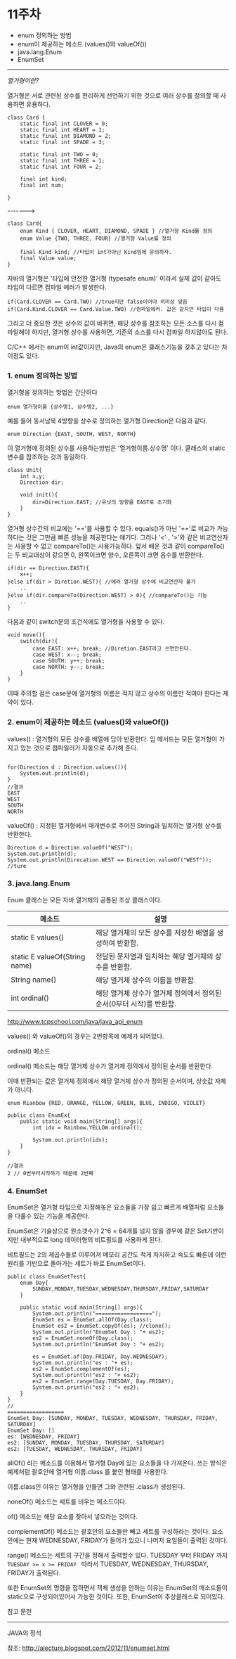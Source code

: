 # 11주차

- enum 정의하는 방법
- enum이 제공하는 메소드 (values()와 valueOf())
- java.lang.Enum
- EnumSet

-------------------------------------------------------------------------



*열거형이란?*

열거형은 서로 관련된 상수를 편리하게 선언하기 위한 것으로 여러 상수를 정의할 때 사용하면 유용하다.

```
class Card {
	static final int CLOVER = 0;
	static final int HEART = 1;
	static final int DIAMOND = 2;
	static final int SPADE = 3;
	
	static final int TWO = 0;
	static final int THREE = 1;
	static final int FOUR = 2;
	
	final int kind;
	final int num;
	
}

```

------->

```
class Card{
	enum Kind { CLOVER, HEART, DIAMOND, SPADE } //열거형 Kind를 정의
	enum Value {TWO, THREE, FOUR} //열거형 Value를 정의
	
	final Kind kind; //타입이 int가아닌 Kind임에 유의하자.
	final Value value;
}
```





자바의 열거형은 '타입에 안전한 열거형 (typesafe enum)' 이라서 실제 값이 같아도 타입이 다르면 컴파일 에러가 발생한다.



```
if(Card.CLOVER == Card.TWO) //true지만 false이어야 의미상 맞음
if(Card.Kind.CLOVER == Card.Value.TWO) //컴파일에러. 값은 같지만 타입이 다름
```



그리고 더 중요한 것은 상수의 값이 바뀌면, 해당 상수를 참조하는 모든 소스를 다시 컴파일해야 하지만, 열거형 상수를 사용하면, 기존의 소스를 다시 컴파일 하지않아도 된다.



C/C++ 에서는 enum이 int값이지만, Java의 enum은 클래스기능을 갖추고 있다는 차이점도 있다.



### 1. enum 정의하는 방법



열거형을 정의하는 방법은 간단하다

```
enum 열거형이름 {상수명1, 상수명2, ...}
```



예를 들어 동서남북 4방향을 상수로 정의하는 열거형 Direction은 다음과 같다.

```
enum Direction {EAST, SOUTH, WEST, NORTH}
```





이 열거형에 정의된 상수를 사용하는방법은 '열거형이름.상수명' 이다. 클래스의 static 변수를 참조하는 것과 동일하다.

```
class Unit{
	int x,y;
	Direction dir;
	
	void init(){
		dir=Direction.EAST; //유닛의 방향을 EAST로 초기화
	}
}
```



열거형 상수간의 비교에는 '=='를 사용할 수 있다. equals()가 아닌 '=='로 비교가 가능하다는 것은 그만큼 빠른 성능을 제공한다는 얘기다. 그러나 '<' , '>'와 같은 비교연산자는 사용할 수 없고 compareTo()는 사용가능하다. 앞서 배운 것과 같이 compareTo()는 두 비교대상이 같으면 0, 왼쪽이크면 양수, 오른쪽이 크면 음수를 반환한다.



```
if(dir == Direction.EAST){
	x++;
}else if(dir > Diretion.WEST){ //에러 열거형 상수에 비교연산자 불가
	..
}else if(dir.compareTo(Direction.WEST) > 0){ //compareTo()는 가능
	..
}
```



다음과 같이 switch문의 조건식에도 열거형을 사용할 수 있다.

```
void move(){
	switch(dir){
		case EAST: x++; break; //Diretion.EAST라고 쓰면안된다.
		case WEST: x--; break;
		case SOUTH: y++; break;
		case NORTH: y--; break;
	}
}
```



이때 주의할 점은 case문에 열거형의 이름은 적지 않고 상수의 이름만 적여야 한다는 제약이 있다.





### 2. enum이 제공하는 메소드 (values()와 valueOf())



values() : 열거형의 모든 상수를 배열에 담아 반환한다. 임 메서드는 모든 열거형이 가지고 있는 것으로 컴파일러가 자동으로 추가해 준다.



```

for(Direction d : Direction.values()){
	System.out.println(d);
}
//결과
EAST
WEST
SOUTH
NORTH
```



valueOf() : 지정된 열거형에서 매개변수로 주어진 String과 일치하는 열거형 상수를 반환한다.



```
Direction d = Direction.valueOf("WEST");
System.out.println(d);
System.out.println(Direcation.WEST == Direction.valueOf("WEST")); //ture

```







### 3. java.lang.Enum



Enum 클래스는 모든 자바 열거체의 공통된 조상 클래스이다.

| 메소드                        | 설명                                                         |
| ----------------------------- | ------------------------------------------------------------ |
| static E values()             | 해당 열거체의 모든 상수를 저장한 배열을 생성하여 반환함.     |
| static E valueOf(String name) | 전달된 문자열과 일치하는 해당 열거체의 상수를 반환함.        |
| String name()                 | 해당 열거체 상수의 이름을 반환함.                            |
| int ordinal()                 | 해당 열거체 상수가 열거체 정의에서 정의된 순서(0부터 시작)를 반환함. |

http://www.tcpschool.com/java/java_api_enum



values() 와 valueOf()의 경우는 2번항목에 예제가 되어있다.

ordinal() 메소드

ordinal() 메소드는 해당 열거체 상수가 열거체 정의에서 정의된 순서를 반환한다.

이때 반환되는 값은 열거체 정의에서 해당 열거체 상수가 정의된 순서이며, 상숫값 자체가 아니다.



```
enum Rianbow {RED, ORANGE, YELLOW, GREEN, BLUE, INDIGO, VIOLET}

public class EnumEx{
	public static void main(String[] args){
		int idx = Rainbow.YELLOW.ordinal();
		
		System.out.println(idx);
	}
}

//결과
2 // 0번부터시작하기 때문에 2번째
```





### 4. EnumSet



EnumSet은 열거형 타입으로 지정해놓은 요소들을 가장 쉽고 빠르게 배열처럼 요소들을 다룰수 있는 기능을 제공한다.

EnumSet은 기술상으로 원소갯수가 2^6 = 64개를 넘지 않을 경우에 겉은 Set기반이지만 내부적으로 long 데이터형의 비트필드를 사용하게 된다.

비트필드는 2의 제곱수들로 이루어져 메모리 공간도 적게 차지하고 속도도 빠른데 이런 원리를 기반으로 돌아가는 세트가 바로 EnumSet이다.



```
public class EnumSetTest{
	enum Day{
		SUNDAY,MONDAY,TUESDAY,WEDNESDAY,THURSDAY,FRIDAY,SATURDAY
	}
	
	public static void main(String[] args){
		System.out.println("==================");
		EnumSet es = EnumSet.allOf(Day.class);
		EnumSet es2 = EnumSet.copyOf(es); //clone();
		System.out.println("EnumSet Day : "+ es2);
		es2 = EnumSet.noneOf(Day.class);
		System.out.println("EnumSet Day : "+ es2);
		
		es = EnumSet.of(Day.FRIDAY, Day.WEDNESDAY);
		System.out.println("es : "+ es);
		es2 = EnumSet.complementOf(es);
		System.out.println("es2 : "+ es2);
		es2 = EnumSet.range(Day.TUESDAY, Day.FRIDAY);
		System.out.println("es2 : "+ es2);
	}
}
//
==================
EnumSet Day: [SUNDAY, MONDAY, TUESDAY, WEDNESDAY, THURSDAY, FRIDAY, SATURDAY]
EnumSet Day: []
es: [WEDNESDAY, FRIDAY]
es2: [SUNDAY, MONDAY, TUESDAY, THURSDAY, SATURDAY]
es2: [TUESDAY, WEDNESDAY, THURSDAY, FRIDAY]
```



allOf() 라는 메소드를 이용해서 열거형 Day에 있는 요소들을 다 가져온다. 쓰는 방식은 예제처럼 괄호안에 열거형 이름.class 를 붙인 형태를 사용한다.

이름.class인 이유는 열거형을 만들면 그와 관련된 .class가 생성된다.

noneOf() 메소드는 세트를 비우는 메소드이다.

of() 메소드는 해당 요소를 찾아서 넣으라는 것이다. 

complementOf() 메소드는 괄호안의 요소들만 빼고 세트를 구성하라는 것이다. 요소 안에는 현재 WEDNESDAY, FRIDAY가 들어가 있으니 나머지 요일들이 출력된 것이다.

range() 메소드는 세트의 구간을 정해서 출력할수 있다. TUESDAY 부터 FRIDAY 까지  `TUESDAY >= x >= FRIDAY ` 따라서 TUESDAY, WEDNESDAY, THURSDAY, FRIDAY가 출력된다.



또한 EnumSet의 명령을 접하면서 객체 생성을 안하는 이유는 EnumSet의 메소드들이 static으로 구성되어있어서 가능한 것이다. 또한, EnumSet이 추상클래스로 되어있다.









참고 문헌 

------------------------------------------------------------------------------------------------------------------------------------------------------------------------------------------------------------------

JAVA의 정석

참조: http://alecture.blogspot.com/2012/11/enumset.html